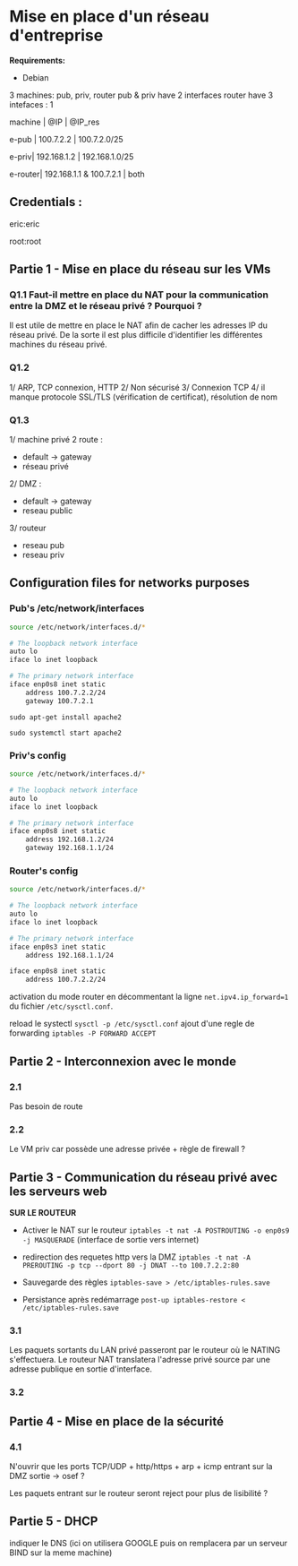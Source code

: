 # Mise en place d'un réseau d'entreprise
**Requirements:**
- Debian

3 machines:
pub, priv, router
pub & priv have 2 interfaces
router have 3 intefaces : 
1 


machine | @IP | @IP_res

e-pub | 100.7.2.2 | 100.7.2.0/25

e-priv| 192.168.1.2 | 192.168.1.0/25

e-router| 192.168.1.1 & 100.7.2.1 | both


## Credentials :
eric:eric

root:root

## Partie 1 - Mise en place du réseau sur les VMs
### Q1.1 Faut-il mettre en place du NAT pour la communication entre la DMZ et le réseau privé ? Pourquoi ?
Il est utile de mettre en place le NAT afin de cacher les adresses IP du réseau privé. De la sorte il est plus difficile d'identifier les différentes machines du réseau privé.

### Q1.2
1/ ARP, TCP connexion, HTTP 
2/ Non sécurisé
3/ Connexion TCP
4/ il manque protocole SSL/TLS (vérification de certificat), résolution de nom 

### Q1.3
1/ machine privé 2 route :
- default -> gateway
- réseau privé

2/ DMZ : 
- default -> gateway
- reseau public

3/ routeur
- reseau pub
- reseau priv


## Configuration files for networks purposes
### Pub's /etc/network/interfaces
```bash
source /etc/network/interfaces.d/*

# The loopback network interface
auto lo
iface lo inet loopback

# The primary network interface
iface enp0s8 inet static
    address 100.7.2.2/24
    gateway 100.7.2.1
```

`sudo apt-get install apache2`

`sudo systemctl start apache2`

### Priv's config
```bash
source /etc/network/interfaces.d/*

# The loopback network interface
auto lo
iface lo inet loopback

# The primary network interface
iface enp0s8 inet static
    address 192.168.1.2/24
    gateway 192.168.1.1/24

```
### Router's config
```bash
source /etc/network/interfaces.d/*

# The loopback network interface
auto lo
iface lo inet loopback

# The primary network interface
iface enp0s3 inet static
    address 192.168.1.1/24

iface enp0s8 inet static
    address 100.7.2.2/24

```

activation du mode router en décommentant la ligne `net.ipv4.ip_forward=1 ` du fichier `/etc/sysctl.conf`.

reload le systectl `sysctl -p /etc/sysctl.conf`
ajout d'une regle de forwarding `iptables -P FORWARD ACCEPT`

## Partie 2 - Interconnexion avec le monde 

### 2.1 
Pas besoin de route
### 2.2 
Le VM priv car possède une adresse privée + règle de firewall ?


## Partie 3 - Communication du réseau privé avec les serveurs web
**SUR LE ROUTEUR**

- Activer le NAT sur le routeur `iptables -t nat -A POSTROUTING -o enp0s9 -j MASQUERADE` (interface de sortie vers internet)

- redirection des requetes http vers la DMZ `iptables -t nat -A PREROUTING -p tcp --dport 80 -j DNAT --to 100.7.2.2:80`

- Sauvegarde des règles `iptables-save > /etc/iptables-rules.save` 

- Persistance après redémarrage `post-up iptables-restore < /etc/iptables-rules.save`

### 3.1
Les paquets sortants du LAN privé passeront par le routeur où le NATING s'effectuera. Le routeur NAT translatera l'adresse privé source par une adresse publique en sortie d'interface. 
### 3.2 

## Partie 4 - Mise en place de la sécurité
### 4.1
N'ouvrir que les ports TCP/UDP + http/https + arp + icmp entrant sur la DMZ
sortie -> osef ?

Les paquets entrant sur le routeur seront reject pour plus de lisibilité ?

## Partie 5 - DHCP
indiquer le DNS (ici on utilisera GOOGLE puis on remplacera par un serveur BIND sur la meme machine)